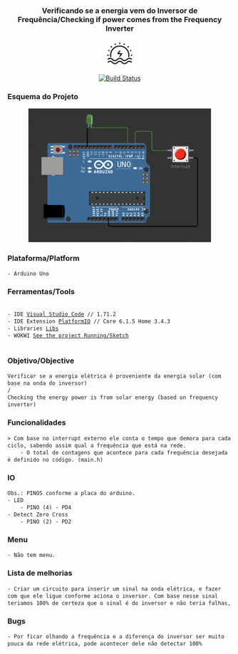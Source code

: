 <h3 align="center">Verificando se a energia vem do Inversor de Frequência/Checking if power comes from the Frequency Inverter</h1>
<p align="center">
    <img alt="logo" class="avatar rounded-2" height="60" src="/icon.png" width="60">
</p>
<p align="center">
    <a href="https://travis-ci.org/lnoering/check-energy-inverter">
        <img src="https://travis-ci.org/lnoering/check-energy-inverter.svg?branch=master" alt="Build Status">
    </a>
</p>

### Esquema do Projeto

<p align="center">
    <a href="https://wokwi.com/projects/414737034312879105">
        <img src="/project-sketch.png" style="max-width: 100%; max-height: 300px; width: auto; height: auto;" alt="Sketch">
    </a>
</p>

### Plataforma/Platform
    - Arduino Uno

### Ferramentas/Tools
<div class="snippet-clipboard-content notranslate position-relative overflow-auto">
<pre class="notranslate">
<code>
- IDE <a href="https://code.visualstudio.com/">Visual Studio Code</a> // 1.71.2
- IDE Extension <a href="https://platformio.org/">PlatformIO</a> // Core 6.1.5 Home 3.4.3
- Libraries <a href="https://github.com/lnoering/check-energy-inverter/blob/master/platformio.ini">Libs</a>
- WOKWI <a href="https://wokwi.com/projects/414737034312879105">See the project Running/Sketch</a>
</code>
</Pre>
</div>

### Objetivo/Objective
    Verificar se a energia elétrica é proveniente da energia solar (com base na onda do inversor)
    /
    Checking the energy power is from solar energy (based on frequency inverter)


### Funcionalidades
    > Com base no interrupt externo ele conta o tempo que demora para cada ciclo, sabendo assim qual a frequência que está na rede.
        - O total de contagens que acontece para cada frequência desejada é definido no código. (main.h)


### IO
    Obs.: PINOS conforme a placa do arduino.
    - LED 
        - PINO (4) - PD4
    - Detect Zero Cross
        - PINO (2) - PD2

### Menu
    - Não tem menu.

### Lista de melhorias
    - Criar um circuito para inserir um sinal na onda elétrica, e fazer com que ele ligue conforme aciona o inversor. Com base nesse sinal teriamos 100% de certeza que o sinal é do inversor e não teria falhas,

### Bugs
    - Por ficar olhando a frequência e a diferença do inversor ser muito pouca da rede elétrica, pode acontecer dele não detectar 100%